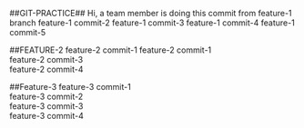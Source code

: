 ##GIT-PRACTICE##
Hi, a team member is doing this commit from feature-1 branch
feature-1 commit-2
feature-1 commit-3
feature-1 commit-4
feature-1 commit-5

##FEATURE-2
feature-2 commit-1
feature-2 commit-1 <br />
feature-2 commit-3 <br />
feature-2 commit-4 <br />

##Feature-3
feature-3 commit-1 <br/>
feature-3 commit-2 <br/>
feature-3 commit-3 <br/>
feature-3 commit-4 <br/>